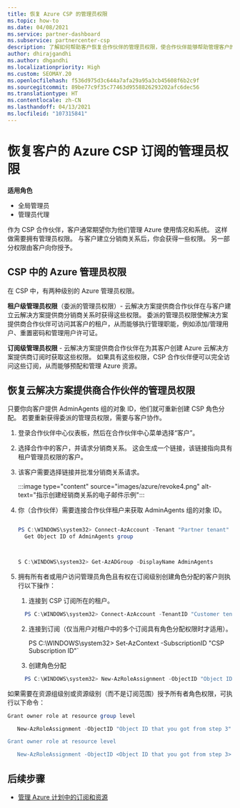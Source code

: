 ```yaml
---
title: 恢复 Azure CSP 的管理员权限
ms.topic: how-to
ms.date: 04/08/2021
ms.service: partner-dashboard
ms.subservice: partnercenter-csp
description: 了解如何帮助客户恢复合作伙伴的管理员权限，使合作伙伴能够帮助管理客户的 Azure CSP 订阅。
author: dhirajgandhi
ms.author: dhgandhi
ms.localizationpriority: High
ms.custom: SEOMAY.20
ms.openlocfilehash: f536d975d3c644a7afa29a95a3cb45608f6b2c9f
ms.sourcegitcommit: 89be77c9f35c77463d9558826293202afc6dec56
ms.translationtype: HT
ms.contentlocale: zh-CN
ms.lasthandoff: 04/13/2021
ms.locfileid: "107315841"
---
```

# <a name="reinstate-admin-privileges-for-a-customers-azure-csp-subscriptions"></a>恢复客户的 Azure CSP 订阅的管理员权限  

**适用角色**

- 全局管理员
- 管理员代理

作为 CSP 合作伙伴，客户通常期望你为他们管理 Azure 使用情况和系统。 这样做需要拥有管理员权限。 与客户建立分销商关系后，你会获得一些权限。 另一部分权限由客户向你授予。

## <a name="admin-privileges-for-azure-in-csp"></a>CSP 中的 Azure 管理员权限

在 CSP 中，有两种级别的 Azure 管理员权限。

**租户级管理员权限**（委派的管理员权限）- 云解决方案提供商合作伙伴在与客户建立云解决方案提供商分销商关系时获得这些权限。 委派的管理员权限使解决方案提供商合作伙伴可访问其客户的租户，从而能够执行管理职能，例如添加/管理用户、重置密码和管理用户许可证。

**订阅级管理员权限** - 云解决方案提供商合作伙伴在为其客户创建 Azure 云解决方案提供商订阅时获取这些权限。 如果具有这些权限，CSP 合作伙伴便可以完全访问这些订阅，从而能够预配和管理 Azure 资源。

## <a name="reinstate-csp-partners-admin-privileges"></a>恢复云解决方案提供商合作伙伴的管理员权限

只要你向客户提供 AdminAgents 组的对象 ID，他们就可重新创建 CSP 角色分配。 若要重新获得委派的管理员权限，需要与客户协作。

1. 登录合作伙伴中心仪表板，然后在合作伙伴中心菜单选择“客户”。

2. 选择合作中的客户，并请求分销商关系。 这会生成一个链接，该链接指向具有租户管理员权限的客户。

3. 该客户需要选择链接并批准分销商关系请求。

   :::image type="content" source="images/azure/revoke4.png" alt-text="指示创建经销商关系的电子邮件示例":::

4. 你（合作伙伴）需要连接合作伙伴租户来获取 AdminAgents 组的对象 ID。

  
    ```powershell

    PS C:\WINDOWS\system32> Connect-AzAccount -Tenant "Partner tenant"
      Get Object ID of AdminAgents group
   
    

   S C:\WINDOWS\system32> Get-AzADGroup -DisplayName AdminAgents
    ```


5. 拥有所有者或用户访问管理员角色且有权在订阅级别创建角色分配的客户则执行以下操作：


    1. 连接到 CSP 订阅所在的租户。
      ```powershell
        PS C:\WINDOWS\system32> Connect-AzAccount -TenantID "Customer tenant"
      ```

    2. 连接到订阅（仅当用户对租户中的多个订阅具有角色分配权限时才适用）。
   
         PS C:\WINDOWS\system32> Set-AzContext -SubscriptionID "CSP Subscription ID"`


    3. 创建角色分配
    
    ```powershell
      PS C:\WINDOWS\system32> New-AzRoleAssignment -ObjectID "Object ID of the Admin Agents group- needs to be provided by partner" -RoleDefinitionName "Owner" -Scope "/subscriptions/CSP subscription ID"
    ```


如果需要在资源组级别或资源级别（而不是订阅范围）授予所有者角色权限，可执行以下命令：


```powershell
Grant owner role at resource group level

   New-AzRoleAssignment -ObjectID "Object ID that you got from step 3" -RoleDefinitionName Owner -Scope "/subscriptions/"SubscriptionID of CSP subscription"/resourceGroups/"Resource group name"

Grant owner role at resource level

   New-AzRoleAssignment -ObjectID <Object ID that you got from step 3> -RoleDefinitionName Owner -Scope "Resource URI"
```


## <a name="next-steps"></a>后续步骤

- [管理 Azure 计划中的订阅和资源](azure-plan-manage.md)
